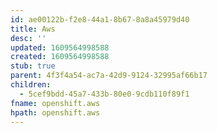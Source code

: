 ```yaml
---
id: ae00122b-f2e8-44a1-8b67-8a8a45979d40
title: Aws
desc: ''
updated: 1609564998588
created: 1609564998588
stub: true
parent: 4f3f4a54-ac7a-42d9-9124-32995af66b17
children:
  - 5cef9bdd-45a7-433b-80e0-9cdb110f89f1
fname: openshift.aws
hpath: openshift.aws
---
```



